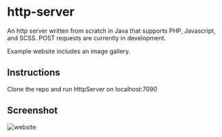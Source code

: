 # http-server
An http server written from scratch in Java that supports PHP, Javascript, and SCSS. POST requests are currently in development.

Example website includes an image gallery.

## Instructions
Clone the repo and run HttpServer on localhost:7090

## Screenshot
![website](https://user-images.githubusercontent.com/35621581/127672726-1d3a3b7f-da6e-49a8-9eae-5946db64057c.png)

